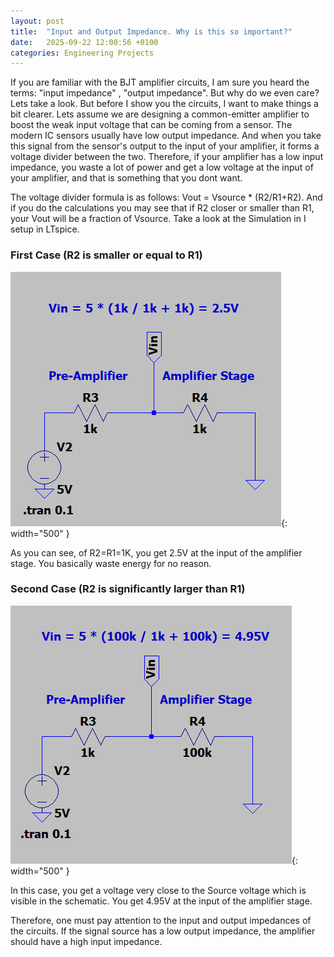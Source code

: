 ```yaml
---
layout: post
title:  "Input and Output Impedance. Why is this so important?"
date:   2025-09-22 12:00:56 +0100
categories: Engineering Projects
---
```


If you are familiar with the BJT amplifier circuits, I am sure you heard the terms: "input impedance" , "output impedance". But why do we even care? Lets take a look. But before I show you the circuits, I want to make things a bit clearer.
Lets assume we are designing a common-emitter amplifier to boost the weak input voltage that can be coming from a sensor. The modern IC sensors usually have low output impedance. And when you take this signal from the
sensor's output to the input of your amplifier, it forms a voltage divider between the two. Therefore, if your amplifier has a low input impedance, you waste a lot of power and get a low voltage at the input of your amplifier,
and that is something that you dont want.

The voltage divider formula is as follows: Vout = Vsource * (R2/R1+R2). And if you do the calculations you may see that if R2 closer or smaller than R1, your Vout will be a fraction of Vsource. Take a look at the Simulation
in I setup in LTspice.

### First Case (R2 is smaller or equal to R1)

![Schematic](/assets/1k-1k.png){: width="500" }

As you can see, of R2=R1=1K, you get 2.5V at the input of the amplifier stage. You basically waste energy for no reason.

### Second Case (R2 is significantly larger than R1)

![Schematic](/assets/1k-100k.png){: width="500" }

In this case, you get a voltage very close to the Source voltage which is visible in the schematic. You get 4.95V at the input of the amplifier stage.

Therefore, one must pay attention to the input and output impedances of the circuits. If the signal source has a low output impedance, the amplifier should have a high input impedance.

